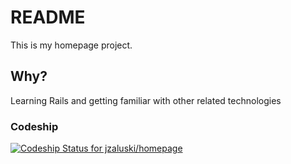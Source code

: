 # README

This is my homepage project.

##  Why?

Learning Rails and getting familiar with other related technologies

### Codeship

[ ![Codeship Status for jzaluski/homepage](https://www.codeship.io/projects/3a6052e0-f8de-0131-0b28-16581298d86e/status)](https://www.codeship.io/projects/28776)
